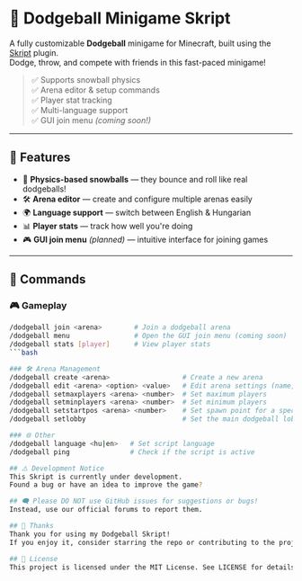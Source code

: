 # 🏐 Dodgeball Minigame Skript

A fully customizable **Dodgeball** minigame for Minecraft, built using the [Skript](https://github.com/SkriptLang/Skript) plugin.  
Dodge, throw, and compete with friends in this fast-paced minigame!

> ✅ Supports snowball physics  
> ✅ Arena editor & setup commands  
> ✅ Player stat tracking  
> ✅ Multi-language support  
> ✅ GUI join menu *(coming soon!)*  

---

## 🚀 Features

- 🎯 **Physics-based snowballs** — they bounce and roll like real dodgeballs!
- 🛠️ **Arena editor** — create and configure multiple arenas easily
- 🌍 **Language support** — switch between English & Hungarian
- 📊 **Player stats** — track how well you're doing
- 🎮 **GUI join menu** *(planned)* — intuitive interface for joining games

---

## 🔧 Commands

### 🎮 Gameplay
```bash
/dodgeball join <arena>        # Join a dodgeball arena
/dodgeball menu                # Open the GUI join menu (coming soon)
/dodgeball stats [player]      # View player stats
```bash

### 🛠️ Arena Management
/dodgeball create <arena>                  # Create a new arena
/dodgeball edit <arena> <option> <value>   # Edit arena settings (name, cooldown, time)
/dodgeball setmaxplayers <arena> <number>  # Set maximum players
/dodgeball setminplayers <arena> <number>  # Set minimum players
/dodgeball setstartpos <arena> <number>    # Set spawn point for a specific player
/dodgeball setlobby                        # Set the main dodgeball lobby

### 🌐 Other
/dodgeball language <hu|en>   # Set script language
/dodgeball ping               # Check if the script is active

## ⚠️ Development Notice
This Skript is currently under development.
Found a bug or have an idea to improve the game?

## 🗨️ Please DO NOT use GitHub issues for suggestions or bugs!
Instead, use our official forums to report them.

## 🙏 Thanks
Thank you for using my Dodgeball Skript!
If you enjoy it, consider starring the repo or contributing to the project.

## 📄 License
This project is licensed under the MIT License. See LICENSE for details.
